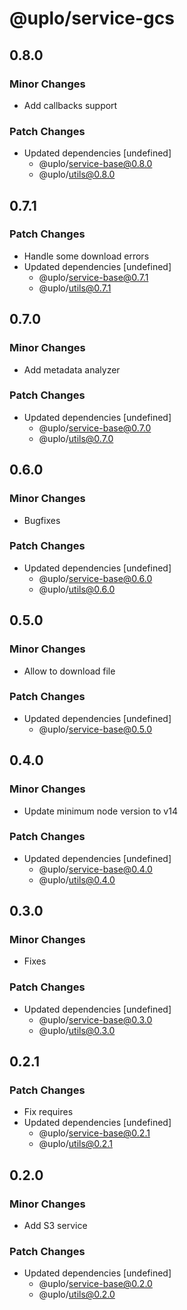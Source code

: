 # @uplo/service-gcs

## 0.8.0

### Minor Changes

- Add callbacks support

### Patch Changes

- Updated dependencies [undefined]
  - @uplo/service-base@0.8.0
  - @uplo/utils@0.8.0

## 0.7.1

### Patch Changes

- Handle some download errors
- Updated dependencies [undefined]
  - @uplo/service-base@0.7.1
  - @uplo/utils@0.7.1

## 0.7.0

### Minor Changes

- Add metadata analyzer

### Patch Changes

- Updated dependencies [undefined]
  - @uplo/service-base@0.7.0
  - @uplo/utils@0.7.0

## 0.6.0

### Minor Changes

- Bugfixes

### Patch Changes

- Updated dependencies [undefined]
  - @uplo/service-base@0.6.0
  - @uplo/utils@0.6.0

## 0.5.0

### Minor Changes

- Allow to download file

### Patch Changes

- Updated dependencies [undefined]
  - @uplo/service-base@0.5.0

## 0.4.0

### Minor Changes

- Update minimum node version to v14

### Patch Changes

- Updated dependencies [undefined]
  - @uplo/service-base@0.4.0
  - @uplo/utils@0.4.0

## 0.3.0

### Minor Changes

- Fixes

### Patch Changes

- Updated dependencies [undefined]
  - @uplo/service-base@0.3.0
  - @uplo/utils@0.3.0

## 0.2.1

### Patch Changes

- Fix requires
- Updated dependencies [undefined]
  - @uplo/service-base@0.2.1
  - @uplo/utils@0.2.1

## 0.2.0

### Minor Changes

- Add S3 service

### Patch Changes

- Updated dependencies [undefined]
  - @uplo/service-base@0.2.0
  - @uplo/utils@0.2.0
